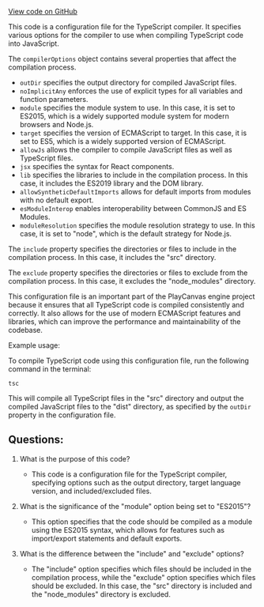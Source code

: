 [View code on GitHub](https://github.com/playcanvas/engine/examples/tsconfig.json)

This code is a configuration file for the TypeScript compiler. It specifies various options for the compiler to use when compiling TypeScript code into JavaScript. 

The `compilerOptions` object contains several properties that affect the compilation process. 

- `outDir` specifies the output directory for compiled JavaScript files. 
- `noImplicitAny` enforces the use of explicit types for all variables and function parameters. 
- `module` specifies the module system to use. In this case, it is set to ES2015, which is a widely supported module system for modern browsers and Node.js. 
- `target` specifies the version of ECMAScript to target. In this case, it is set to ES5, which is a widely supported version of ECMAScript. 
- `allowJs` allows the compiler to compile JavaScript files as well as TypeScript files. 
- `jsx` specifies the syntax for React components. 
- `lib` specifies the libraries to include in the compilation process. In this case, it includes the ES2019 library and the DOM library. 
- `allowSyntheticDefaultImports` allows for default imports from modules with no default export. 
- `esModuleInterop` enables interoperability between CommonJS and ES Modules. 
- `moduleResolution` specifies the module resolution strategy to use. In this case, it is set to "node", which is the default strategy for Node.js. 

The `include` property specifies the directories or files to include in the compilation process. In this case, it includes the "src" directory. 

The `exclude` property specifies the directories or files to exclude from the compilation process. In this case, it excludes the "node_modules" directory. 

This configuration file is an important part of the PlayCanvas engine project because it ensures that all TypeScript code is compiled consistently and correctly. It also allows for the use of modern ECMAScript features and libraries, which can improve the performance and maintainability of the codebase. 

Example usage:

To compile TypeScript code using this configuration file, run the following command in the terminal:

```
tsc
```

This will compile all TypeScript files in the "src" directory and output the compiled JavaScript files to the "dist" directory, as specified by the `outDir` property in the configuration file.
## Questions: 
 1. What is the purpose of this code?
    - This code is a configuration file for the TypeScript compiler, specifying options such as the output directory, target language version, and included/excluded files.

2. What is the significance of the "module" option being set to "ES2015"?
    - This option specifies that the code should be compiled as a module using the ES2015 syntax, which allows for features such as import/export statements and default exports.

3. What is the difference between the "include" and "exclude" options?
    - The "include" option specifies which files should be included in the compilation process, while the "exclude" option specifies which files should be excluded. In this case, the "src" directory is included and the "node_modules" directory is excluded.